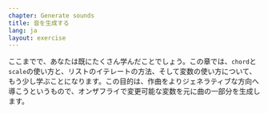 ```yaml
---
chapter: Generate sounds
title: 音を生成する
lang: ja
layout: exercise
---
```


ここまでで、あなたは既にたくさん学んだことでしょう。この章では、`chord`と`scale`の使い方と、リストのイテレートの方法、そして変数の使い方について、もう少し学ぶことになります。この目的は、作曲をよりジェネラティブな方向へ導こうというもので、オンザフライで変更可能な変数を元に曲の一部分を生成します。
